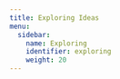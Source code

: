 ```yaml
---
title: Exploring Ideas
menu:
  sidebar:
    name: Exploring
    identifier: exploring
    weight: 20
---
```

